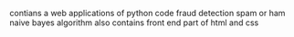 contians a web applications of python code fraud detection
spam or ham
naive bayes algorithm
also contains front end part of html and css
